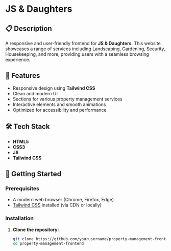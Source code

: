 # JS & Daughters

## 📋 Description
A responsive and user-friendly frontend for **JS & Daughters**. This website showcases a range of services including Landscaping, Gardening, Security, Housekeeping, and more, providing users with a seamless browsing experience.

## 🌟 Features
- Responsive design using **Tailwind CSS**
- Clean and modern UI
- Sections for various property management services
- Interactive elements and smooth animations
- Optimized for accessibility and performance

## 🛠️ Tech Stack
- **HTML5**
- **CSS3**
- **JS**
- **Tailwind CSS**

## 🚀 Getting Started

### Prerequisites
- A modern web browser (Chrome, Firefox, Edge)
- [Tailwind CSS](https://tailwindcss.com/) installed (via CDN or locally)

### Installation

1. **Clone the repository:**
   ```bash
   git clone https://github.com/yourusername/property-management-frontend.git
   cd property-management-frontend
